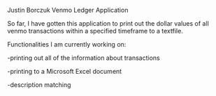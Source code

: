 Justin Borczuk
Venmo Ledger Application

So far, I have gotten this application to print out the dollar values of all venmo transactions within a specified
timeframe to a textfile. 

Functionalities I am currently working on:

-printing out all of the information about transactions

-printing to a Microsoft Excel document

-description matching
